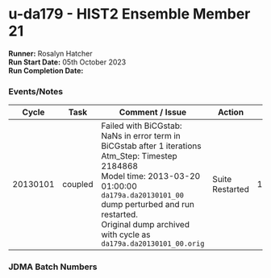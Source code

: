 # u-da179 - HIST2 Ensemble Member 21

**Runner:**  Rosalyn Hatcher  
**Run Start Date:**  05th October 2023  
**Run Completion Date:** 

### Events/Notes

| Cycle | Task | Comment / Issue | Action | Date |
| ---   | ---  | ---             | ---    | ---  |
| 20130101   | coupled  |  Failed with BiCGstab: NaNs in error term in BiCGstab after 1 iterations <br>Atm_Step: Timestep 2184868  <br>Model time:  2013-03-20 01:00:00 <br> `da179a.da20130101_00` dump perturbed and run restarted. <br>Original dump archived with cycle as `da179a.da20130101_00.orig`  |  Suite Restarted   |  18.01.24  |


### JDMA Batch Numbers
